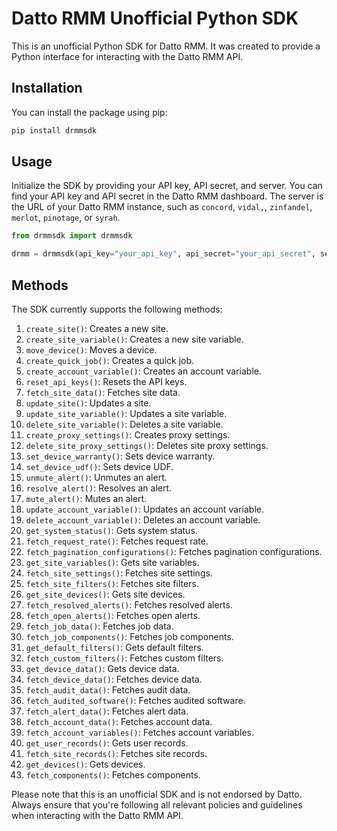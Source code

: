 # Datto RMM Unofficial Python SDK

This is an unofficial Python SDK for Datto RMM. It was created to provide a Python interface for interacting with the Datto RMM API.

## Installation

You can install the package using pip:

```bash
pip install drmmsdk
```

## Usage

Initialize the SDK by providing your API key, API secret, and server. You can find your API key and API secret in the Datto RMM dashboard. The server is the URL of your Datto RMM instance, such as `concord`, `vidal,`, `zinfandel`, `merlot`, `pinotage`, or `syrah`.

```python
from drmmsdk import drmmsdk

drmm = drmmsdk(api_key="your_api_key", api_secret="your_api_secret", server="your_server")
```

## Methods

The SDK currently supports the following methods:

1. `create_site()`: Creates a new site.
2. `create_site_variable()`: Creates a new site variable.
3. `move_device()`: Moves a device.
4. `create_quick_job()`: Creates a quick job.
5. `create_account_variable()`: Creates an account variable.
6. `reset_api_keys()`: Resets the API keys.
7. `fetch_site_data()`: Fetches site data.
8. `update_site()`: Updates a site.
9. `update_site_variable()`: Updates a site variable.
10. `delete_site_variable()`: Deletes a site variable.
11. `create_proxy_settings()`: Creates proxy settings.
12. `delete_site_proxy_settings()`: Deletes site proxy settings.
13. `set_device_warranty()`: Sets device warranty.
14. `set_device_udf()`: Sets device UDF.
15. `unmute_alert()`: Unmutes an alert.
16. `resolve_alert()`: Resolves an alert.
17. `mute_alert()`: Mutes an alert.
18. `update_account_variable()`: Updates an account variable.
19. `delete_account_variable()`: Deletes an account variable.
20. `get_system_status()`: Gets system status.
21. `fetch_request_rate()`: Fetches request rate.
22. `fetch_pagination_configurations()`: Fetches pagination configurations.
23. `get_site_variables()`: Gets site variables.
24. `fetch_site_settings()`: Fetches site settings.
25. `fetch_site_filters()`: Fetches site filters.
26. `get_site_devices()`: Gets site devices.
27. `fetch_resolved_alerts()`: Fetches resolved alerts.
28. `fetch_open_alerts()`: Fetches open alerts.
29. `fetch_job_data()`: Fetches job data.
30. `fetch_job_components()`: Fetches job components.
31. `get_default_filters()`: Gets default filters.
32. `fetch_custom_filters()`: Fetches custom filters.
33. `get_device_data()`: Gets device data.
34. `fetch_device_data()`: Fetches device data.
35. `fetch_audit_data()`: Fetches audit data.
36. `fetch_audited_software()`: Fetches audited software.
37. `fetch_alert_data()`: Fetches alert data.
38. `fetch_account_data()`: Fetches account data.
39. `fetch_account_variables()`: Fetches account variables.
40. `get_user_records()`: Gets user records.
41. `fetch_site_records()`: Fetches site records.
42. `get_devices()`: Gets devices.
43. `fetch_components()`: Fetches components.

Please note that this is an unofficial SDK and is not endorsed by Datto. Always ensure that you're following all relevant policies and guidelines when interacting with the Datto RMM API.
